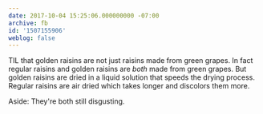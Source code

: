 ```yaml
---
date: 2017-10-04 15:25:06.000000000 -07:00
archive: fb
id: '1507155906'
weblog: false
---
```


TIL that golden raisins are not just raisins made from green grapes. In fact regular raisins and golden raisins are *both* made from green grapes. But golden raisins are dried in a liquid solution that speeds the drying process. Regular raisins are air dried which takes longer and discolors them more.

Aside: They're both still disgusting.
